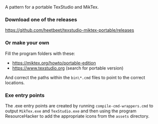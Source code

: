 A pattern for a portable TexStudio and MikTex.

### Download one of the releases
https://github.com/heetbeet/texstudio-miktex-portable/releases

### Or make your own
Fill the program folders with these:
- https://miktex.org/howto/portable-edition
- https://www.texstudio.org (search for portable version)

And correct the paths within the `bin\*.cmd` files to point to the correct locations.

### Exe entry points
The .exe entry points are created by running `compile-cmd-wrappers.cmd` to output `MikTex.exe` and `TexStudio.exe` and then using the program ResourceHacker to add the appropriate icons from the `assets` directory.